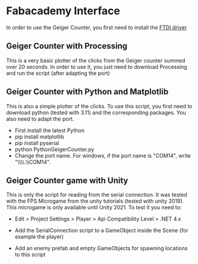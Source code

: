 # Fabacademy Interface
 
In order to use the Geiger Counter, you first need to install the [FTDI driver](https://ftdichip.com/drivers/vcp-drivers/)
 
## Geiger Counter with Processing
This is a very basic plotter of the clicks from the Geiger counter summed over 20 seconds. In order to use it, you just need to download Processing and run the script (after adapting the port)

## Geiger Counter with Python and Matplotlib
This is also a simple plotter of the clicks. To use this script, you first need to download python (tested with 3.11) and the corresponding packages. You also need to adapt the port.

- First install the latest Python
- pip install matplotlib
- pip install pyserial
- python PythonGeigerCounter.py
- Change the port name. For windows, if the port name is "COM14", write "\\\\\\\\.\\\\COM14".

## Geiger Counter game with Unity
This is only the script for reading from the serial connection. It was tested with the FPS Microgame from the unity tutorials (tested with unity 2019). This microgame is only available until Unity 2021. To test it you need to:

- Edit > Project Settings > Player > Api Compatibility Level > .NET 4.x

- Add the SerialConnection script to a GameObject inside the Scene (for example the player)

- Add an enemy prefab and empty GameObjects for spawning locations to this script